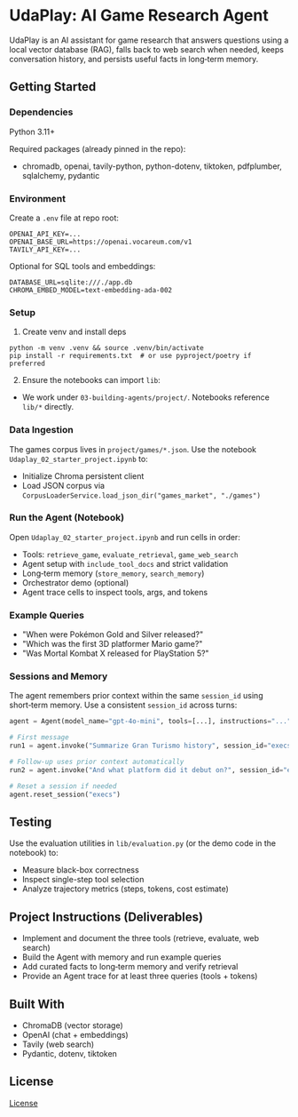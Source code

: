 # UdaPlay: AI Game Research Agent

UdaPlay is an AI assistant for game research that answers questions using a local vector database (RAG), falls back to web search when needed, keeps conversation history, and persists useful facts in long‑term memory.

## Getting Started

### Dependencies

Python 3.11+

Required packages (already pinned in the repo):
- chromadb, openai, tavily-python, python-dotenv, tiktoken, pdfplumber, sqlalchemy, pydantic

### Environment

Create a `.env` file at repo root:
```
OPENAI_API_KEY=...
OPENAI_BASE_URL=https://openai.vocareum.com/v1
TAVILY_API_KEY=...
```

Optional for SQL tools and embeddings:
```
DATABASE_URL=sqlite:///./app.db
CHROMA_EMBED_MODEL=text-embedding-ada-002
```

### Setup
1) Create venv and install deps
```
python -m venv .venv && source .venv/bin/activate
pip install -r requirements.txt  # or use pyproject/poetry if preferred
```

2) Ensure the notebooks can import `lib`:
- We work under `03-building-agents/project/`. Notebooks reference `lib/*` directly.

### Data Ingestion

The games corpus lives in `project/games/*.json`. Use the notebook `Udaplay_02_starter_project.ipynb` to:
- Initialize Chroma persistent client
- Load JSON corpus via `CorpusLoaderService.load_json_dir("games_market", "./games")`

### Run the Agent (Notebook)

Open `Udaplay_02_starter_project.ipynb` and run cells in order:
- Tools: `retrieve_game`, `evaluate_retrieval`, `game_web_search`
- Agent setup with `include_tool_docs` and strict validation
- Long‑term memory (`store_memory`, `search_memory`)
- Orchestrator demo (optional)
- Agent trace cells to inspect tools, args, and tokens

### Example Queries
- "When were Pokémon Gold and Silver released?"
- "Which was the first 3D platformer Mario game?"
- "Was Mortal Kombat X released for PlayStation 5?"

### Sessions and Memory
The agent remembers prior context within the same `session_id` using short‑term memory. Use a consistent `session_id` across turns:
```python
agent = Agent(model_name="gpt-4o-mini", tools=[...], instructions="...")

# First message
run1 = agent.invoke("Summarize Gran Turismo history", session_id="execs")

# Follow-up uses prior context automatically
run2 = agent.invoke("And what platform did it debut on?", session_id="execs")

# Reset a session if needed
agent.reset_session("execs")
```

## Testing

Use the evaluation utilities in `lib/evaluation.py` (or the demo code in the notebook) to:
- Measure black-box correctness
- Inspect single-step tool selection
- Analyze trajectory metrics (steps, tokens, cost estimate)

## Project Instructions (Deliverables)
- Implement and document the three tools (retrieve, evaluate, web search)
- Build the Agent with memory and run example queries
- Add curated facts to long‑term memory and verify retrieval
- Provide an Agent trace for at least three queries (tools + tokens)

## Built With
- ChromaDB (vector storage)
- OpenAI (chat + embeddings)
- Tavily (web search)
- Pydantic, dotenv, tiktoken

## License
[License](../LICENSE.md)
